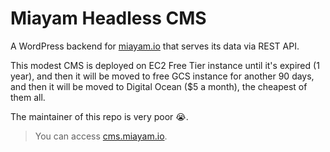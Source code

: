 # Miayam Headless CMS

A WordPress backend for [miayam.io](https://miayam.io) that serves its data via REST API.

This modest CMS is deployed on EC2 Free Tier instance until it's expired (1 year), and then it will be moved to free GCS instance for another 90 days, and then it will be moved to Digital Ocean ($5 a month), the cheapest of them all.

The maintainer of this repo is very poor 😭.

> You can access [cms.miayam.io](https://cms.miayam.io).